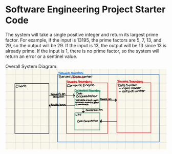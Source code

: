 # Software Engineering Project Starter Code

The system will take a single positive integer and return its largest prime factor. For example, if the input is 13195, the prime factors are 5, 7, 13, and 29, so the output will be 29. If the input is 13, the output will be 13 since 13 is already prime. If the input is 1, there is no prime factor, so the system will return an error or a sentinel value.

Overall System Diagram:
![System Diagram](https://github.com/CPS353-Suny-New-Paltz/project-starter-code-hymess1/blob/Checkpoint02/src/project/annotations/system-diagram.jpeg?raw=true)
